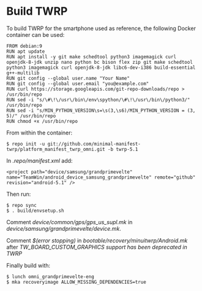 # Build TWRP

To build TWRP for the smartphone used as reference, the following Docker container can be used:

```
FROM debian:9
RUN apt update
RUN apt install -y git make schedtool python3 imagemagick curl openjdk-8-jdk unzip nano python bc bison flex zip git make schedtool python3 imagemagick curl openjdk-8-jdk libc6-dev-i386 build-essential g++-multilib
RUN git config --global user.name "Your Name"
RUN git config --global user.email "you@example.com"
RUN curl https://storage.googleapis.com/git-repo-downloads/repo > /usr/bin/repo
RUN sed -i "s/\#\!\/usr\/bin\/env\spython/\#\!\/usr\/bin\/python3/" /usr/bin/repo
RUN sed -i "s/MIN_PYTHON_VERSION\s=\s(3,\s6)/MIN_PYTHON_VERSION = (3, 5)/" /usr/bin/repo
RUN chmod +x /usr/bin/repo
```

From within the container:

```
$ repo init -u git://github.com/minimal-manifest-twrp/platform_manifest_twrp_omni.git -b twrp-5.1
```

In *.repo/manifest.xml* add:

```
<project path="device/samsung/grandprimevelte" name="TeamWin/android_device_samsung_grandprimevelte" remote="github" revision="android-5.1" />
```

Then run:

```
$ repo sync
$ . build/envsetup.sh
```

Comment *device/common/gps/gps_us_supl.mk* in *device/samsung/grandprimevelte/device.mk*.

Comment *$(error stopping)* in *bootable/recovery/minuitwrp/Android.mk* after *TW_BOARD_CUSTOM_GRAPHICS support has been deprecated in TWRP*

Finally build with:

```
$ lunch omni_grandprimevelte-eng
$ mka recoveryimage ALLOW_MISSING_DEPENDENCIES=true
```
